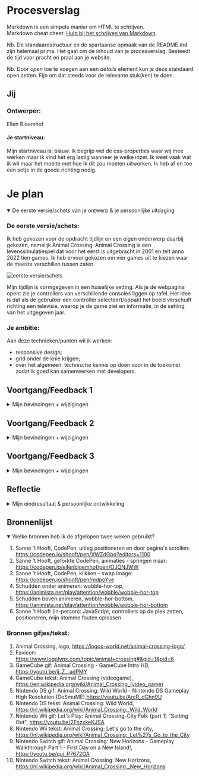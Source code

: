 # Procesverslag
Markdown is een simpele manier om HTML te schrijven.  
Markdown cheat cheet: [Hulp bij het schrijven van Markdown](https://github.com/adam-p/markdown-here/wiki/Markdown-Cheatsheet).

Nb. De standaardstructuur en de spartaanse opmaak van de README.md zijn helemaal prima. Het gaat om de inhoud van je procesverslag. Besteedt de tijd voor pracht en praal aan je website.

Nb. Door *open* toe te voegen aan een *details* element kun je deze standaard open zetten. Fijn om dat steeds voor de relevante stuk(ken) te doen.

## Jij

### Ontwerper:
Ellen Bloemhof

#### Je startniveau:
Mijn startniveau is: blauw.
Ik begrijp wel de css-properties waar wij mee werken maar ik vind het erg lastig wanneer je welke inzet. Ik weet vaak wat ik wil maar het moeite met hoe ik dit zou moeten uitwerken. Ik heb af en toe een setje in de goede richting nodig.

# Je plan

<details open>
  <summary>De eerste versie/schets van je ontwerp & je persoonlijke uitdaging</summary>

  ### De eerste versie/schets:
  Ik heb gekozen voor de opdracht tijdlijn en een eigen onderwerp daarbij gekozen, namelijk Animal Crossing. 
  Animal Crossing is een levenssimulatiespel dat voor het eerst is uitgebracht in 2001 en telt anno 2022 tien games. Ik heb ervoor gekozen om vier games uit te kiezen waar de meeste verschillen tussen zaten. 
  
  <img src="readme-images/ontwerp1.png" width="375px" alt="eerste versie/schets">

  Mijn tijdlijn is vormgegeven in een huiselijke setting. Als je de webpagina opent zie je controllers van verschillende consoles liggen op tafel. Het idee is dat als de gebruiker een controller selecteert/oppakt het beeld verschuift richting een televisie, waarop je de game ziet en informatie, in de setting van het uitgegeven jaar.

  ### Je ambitie: 
  Aan deze technieken/punten wil ik werken:
  - responsive design;
  - grid onder de knie krijgen;
  - over het algemeen: technische kennis op doen voor in de toekomst zodat ik goed kan samenwerken met developers.
</details>

## Voortgang/Feedback 1

<details>
  <summary>Mijn bevindingen + wijzigingen</summary>
Ik heb dinsdag 10 mei samen met Mirte gekeken naar mijn concept.

  ### Bevinding 1:
  Mijn concept was niet specifiek gericht op mijn onderwerp, Animal Crossing, en kon worden toegepast op andere onderwerpen. Wij hebben samen gekeken naar hoe wij het meer kunnen toepassen op mijn onderwerp.

  #### oplossing:
  De sfeer van het geheel moet worden aangepast. Steeds als je een game selecteert door op de controller te klikken dan wordt de achtergrond aangepast naar het specifieke jaar dat de game is uitgekomen met kleine elementen die echt gericht zijn op de game.

  ### Bevinding 2:
  Ik had nog geen eastereggs, daar had ik moeite mee. Wij hebben hier met z'n tweetjes hierover gebrainstormt.

  #### oplossing:
  **Eerste element vanuit de game:** Ergens onderin op de pagina komt een katapult tevoorschijn en als deze omhoog komt zal er een ballonnetje met een kadootje door het beeld zweven - als je de katapult selecteert knapt deze kapot. 

  **Tweede element vanuit de game:** Als je in de game aan bomen schud valt er fruit of een blaadje naar beneden. Dat ook toepassen in mijn ontwerp door click of hover toe te voegen waardoor het boompje schud en een element naar beneden valt.

  ### Bevinding 3:
  Er moet meer gebeuren met de controllers in het begin, in mijn concept hebben ze tot nu toe alleen nog maar de functie om te navigeren naar het jaar. 

  #### oplossing:
  Gaan spelen met hover op de elementen, als de bezoeker er overheen hovert de controler laten bewegen en/of het geluid afspelen van de spelcomputer.

  ### Feedback op Miro en aanpassingen in beeld:
  <img src="readme-images/eerste-feedback.png" width="375px" alt="eerste versie/schets">
</details>

## Voortgang/Feedback 2

<details>
  <summary>Mijn bevindingen + wijzigingen</summary>
  Maandag 16 mei heb ik samen met Tamar gekeken naar mijn ontwerp.

  ### Bevinding 1:
  Het eerste wat mij meteen opviel is dat positioneren is nog niet helemaal goed gegaan, mijn ontwerp zag er anders uit op haar beeldscherm dan bij mij, doordat haar scherm veel kleiner was dan de mijne.

  #### oplossing:
  Aantekening gemaakt hiervan en Sanne om hulp gevraagd, omdat ik moeite heb met positioneren. Uiteindelijk bleek dat ik elementen niet op de juiste plek geplaatst waardoor uitlijnen niet lukte. Hij heeft dit voor mij opgelost.
</details>



## Voortgang/Feedback 3

<details>
  <summary>Mijn bevindingen + wijzigingen</summary>
  Woensdag 18 mei heb ik samen met Mirte de laatste feedback ronde gedaan.

  ### Bevinding 1:
  Mirte is geen fan van de plaatsing en styling van mijn B-button bovenin. Ik heb 'm nu vormgegeven als een B-button zoals ze eruit zien op de consoles.

  #### oplossing:
  Stijling hiervan aanpassen zodat hij meer opvalt.

  <img src="readme-images/feedback-mirte.png" width="375px" alt="final ontwerp">
</details>




## Reflectie

<details>
  <summary>Mijn eindresultaat & persoonlijke ontwikkeling</summary>

  ### Je uitkomst - karakteristiek screenshot(s):
  <img src="readme-images/volledige-ontwerp.png" width="375px" alt="final ontwerp">
  Ik heb er bewust voor gekozen om alle beelden zelf te maken zodat ik zeker weet dat ik met afbeeldingen werk die van hoge kwaliteit zijn en geen tijd kwijt ben aan de juiste afbeelding vinden. Hierdoor passen alle onderdelen goed bij elkaar.

  ### Dit ging goed/Heb ik geleerd: 
  - Wat ikzelf fijn vond om te leren is dat je gemakkelijk in een keer alle kleuren kan aanpassen door het in de root te plaatsen, ik had daar nog niet eerder van gehoord. 
  - Ook heb ik geleerd hoe je onderdelen kan positioneren door gebruik te maken van grid. 
  - Ook begrijp ik nu position: relative en absolute beter, deze twee properties hadden mij erg afgeschrikt in het eerste leerjaar en daardoor durfde ik ze nooit toe te passen.
  - dat je een startscherm kan toevoegen aan je website.
  - JavaScript is minder eng.
  - dat je heel anders moet nadenken bij dit vak, alles moet stap-voor-stap, ik loop vaak de logica voorbij en wil meteen aan de slag. Ik moest mijzelf even op de rem zetten.
  - dit is misschien nog het meest belangrijkste, ik heb geleerd dat het echt heel belangrijk is dat je ook met andere mensen gaat zitten om te werken hieraan. Het is fijn om hulp en feedback tussendoor te vragen en ook om je aanpak te valideren. Fijn dat daar zoveel ruimte voor was in de lessen maar ook daarbuiten er momenten voor waren.
  - knutselen!!!

  <img src="readme-images/grid.png" width="375px" alt="top">
  Voorbeeld hiervan is grid, dat ik de ruimte heb kunnen vormgeven daarmee.

  ### Dit was lastig/Is niet gelukt:
  - Ik heb moeite met elementen aanduiden in de stylesheet. Mijn hoofd krijgt een storing zodra elementen dubbel zijn en daardoor heb ik classes gebruikt; waardoor ik veel onnodige classes heb gebruikt wat niet nodig zou zijn geweest. Dit is iets waar ik mij meer in zou moeten verdiepen om het op de juiste manier te doen.

  - Ik had meer willen opleveren dan er tijd voor was en heb daardoor dingen moeten laten vallen. Ik had gepland om meerdere easter eggs te maken die gericht zijn op de game zoals de katapult maar dit heb ik niet kunnen uitwerken. Ik vond positioneren erg lastig waardoor ik beter daar mijn tijd aan kon spenderen dan de leuke extra's. 

  Ik ben mijzelf wel ontzettend tegengekomen bij dit vak, de emotionele rollercoaster heb ik inmiddels wel elf keer doorlopen. 
  <img src="readme-images/niet-gelukt.png" width="375px" alt="bummer">
</details>

## Bronnenlijst

<details open>
<summary>Welke bronnen heb ik de afgelopen twee weken gebruikt?</summary>

1. Sanne 't Hooft, CodePen, uitleg positioneren en door pagina's scrollen: https://codepen.io/shooft/pen/XWZdGbq?editors=1100
2. Sanne 't Hooft, geforkte CodePen, animaties - springen maar: https://codepen.io/ellenbloemhof/pen/OJQNJWW
3. Sanne 't Hooft, CodePen, klikken - swap image: https://codepen.io/shooft/pen/mdpoYve
4. Schudden onder animeren: wobble-hor-top, https://animista.net/play/attention/wobble/wobble-hor-top
5. Schudden boven animeren, wobble-hor-bottom, https://animista.net/play/attention/wobble/wobble-hor-bottom
6. Sanne 't Hooft (in-person): JavaScript, controllers op de plek zetten, positioneren, mijn stomme fouten oplossen

### Bronnen gifjes/tekst:

1. Animal Crossing, logo, https://logos-world.net/animal-crossing-logo/
2. Favicon: https://www.logolynx.com/topic/animal+crossing#&gid=1&pid=6
3. GameCube gif: Animal Crossing - GameCube Intro HD, https://youtu.be/ij_Z__adPMY
4. GameCube tekst: Animal Crossing (videogame), https://en.wikipedia.org/wiki/Animal_Crossing_(video_game)
5. Nintendo DS gif: Animal Crossing: Wild World - Nintendo DS Gameplay High Resolution (DeSmuME),https://youtu.be/ArcR_dGhn9U
6. Nintendo DS tekst: Animal Crossing: Wild World, https://nl.wikipedia.org/wiki/Animal_Crossing:_Wild_World
7. Nintendo Wii gif: Let's Play: Animal Crossing-City Folk (part 1) "Setting Out", https://youtu.be/2FnzxkeKJSA
8. Nintendo Wii tekst: Animal Crossing: Let's go to the city, https://nl.wikipedia.org/wiki/Animal_Crossing:_Let%27s_Go_to_the_City
9. Nintendo Switch gif: Animal Crossing: New Horizons - Gameplay Walkthrough Part 1 - First Day on a New Island!, https://youtu.be/qui_P7672OA
10. Nintendo Switch tekst: Animal Crossing: New Horizons, https://nl.wikipedia.org/wiki/Animal_Crossing:_New_Horizons
</details>
